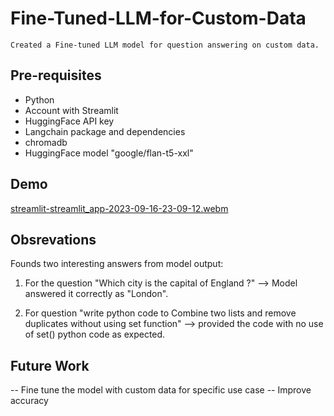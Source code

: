 #  Fine-Tuned-LLM-for-Custom-Data  
```
Created a Fine-tuned LLM model for question answering on custom data.   
```

## Pre-requisites
- Python
- Account with Streamlit
- HuggingFace API key
- Langchain package and dependencies
- chromadb
- HuggingFace model "google/flan-t5-xxl"

## Demo
[streamlit-streamlit_app-2023-09-16-23-09-12.webm](https://github.com/sarangb0003/Fine-Tuned-LLM-for-Custom-Data/assets/61322867/50141176-177f-4820-bf16-5140312b921a)


## Obsrevations

Founds two interesting answers from model output:
1)  For the question "Which city is the capital of England ?"
--> Model answered it correctly as "London".
   
2) For question "write python code to Combine two lists and remove duplicates without using set function"
--> provided the code with no use of set() python code as expected.

## Future Work

-- Fine tune the model with custom data for specific use case
-- Improve accuracy 
